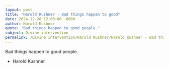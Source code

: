 ```yaml
---
layout: post
title: "Harold Kushner - Bad things happen to good"
date: 2024-12-28 12:00:00 -0000
author: Harold Kushner
quote: "Bad things happen to good people."
subject: Divine intervention
permalink: /Divine intervention/Harold Kushner/Harold Kushner - Bad things happen to good
---
```


Bad things happen to good people.

- Harold Kushner
